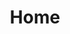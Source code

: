 ---
title: "Home"

content_blocks:
    # An example of using bookshop via array structures.
    # On CloudCannon, these structures are configured automatically for you.
    # To follow this array being rendered, see layouts/_default/baseof.html
  - _bookshop_name: sections/big-hero
    heading: We’re Creative <br>We Ensure Quality Design
    background_image: /images/slider/bg-1.jpg
  - _bookshop_name: sections/case-study
    heading:
      _bookshop_name: generic/heading
      heading: Case Study
    background: grey
    left_right_blocks:
      - _bookshop_name: simple/left-right-block
        background: grey
        image_alignment: right
        heading: 'E Banks That Accept Us Casino Players'
        content_html: 'Lorem ipsum dolor sit amet, consectetuer adipiscing elit, sed diam
                        nonummy nibh euiyd tincidunt ut laoreet dolore magna aliquam nibh utpat.Ullamcorper suscipit
                        lobo nibh euiyd tinci- dunt ut laoreet.</br>
                        <p>Lorem ipsum dolor sit amet, consectetur adipisicing elit. Rem impedit molestias cumque dolorum,
                        sunt, provident blanditiis tempora, aut explicabo error ipsa repudiandae. Dolores eius eaque eum
                        mollitia esse nisi necessitatibus distinctio ea, dolorem non, optio minima temporibus
                        blanditiis, quidem aperiam!</p>'
        button:
          _bookshop_name: generic/button
          url: '#'
          content: View More
        image: 'images/case-study/case-study-img1.png'
        image_alt: ' '
      - _bookshop_name: simple/left-right-block
        background: black
        image_alignment: left
        heading: 'E Banks That Accept Us Casino Players'
        content_html: 'Lorem ipsum dolor sit amet, consectetuer adipiscing elit, sed diam nonummy nibh euiyd tincidunt ut laoreet dolore magna aliquam nibh utpat.Ullamcorper suscipit lobo nibh euiyd tinci- dunt ut laoreet.</br>
              <p>
                Lorem ipsum dolor sit amet, consectetur adipisicing elit. Ex unde soluta, nesciunt consequuntur accusamus sint! Eaque quod consectetur laborum quae repudiandae illum hic explicabo sunt perferendis. Voluptas, fugiat eos sed!
              </p>'
        button:
          _bookshop_name: generic/button
          url: '#'
          content: View More
        image: 'images/case-study/case-study-img2.png'
        image_alt: ' '
  - _bookshop_name: sections/testimonials-block
    background_image: 'images/slider/bg-3.jpg'
    heading:
      _bookshop_name: generic/heading
      heading: 'Clients Opinion'
    testimonials:
      - _bookshop_name: simple/testimonial
        content: 'Lorem ipsum dolor sit amet, consectetuer adipiscing elit, sed
                      diam nonummy nibh euismod tincidunt ut laoreet dolore magna. ipsum dolor sit amet, consectetuer
                      adipiscing elit, sed diam nonummy nibh euismod tincidunt ut laoreet dolore magna aliquam erat
                      volutpat. Ut wisi enim ad minim veniam. Lorem ipsum dolor sit amet, consectetur adipisicing elit.
                      Nemo vitae natus odio quasi recusandae, esse! Libero ipsum cum aliquid, nisi, maiores animi iste
                      vel consectetur error facilis quae ducimus sint beatae vitae nesciunt explicabo esse nam. Soluta
                      harum ipsa officia nam adipisci velit debitis! Dolore a ducimus, assumenda aspernatur fugit!'
        author_image: 'images/clients-img1.png'
        author_image_alt: 'Clients'
        author_name: 'Paul Lapkin'
        author_designation: 'CEO at DeviserWeb'
      - _bookshop_name: simple/testimonial
        content: 'Lorem ipsum dolor sit amet, consectetuer adipiscing elit, sed
                    diam nonummy nibh euismod tincidunt ut laoreet dolore magna. ipsum dolor sit amet, consectetuer
                    adipiscing elit, sed diam nonummy nibh euismod tincidunt ut laoreet dolore magna aliquam erat
                    volutpat. Ut wisi enim ad minim veniam. Lorem ipsum dolor sit amet, consectetur adipisicing elit.
                    Nemo vitae natus odio quasi recusandae, esse! Libero ipsum cum aliquid, nisi, maiores animi iste
                    vel consectetur error facilis quae ducimus .'
        author_image: 'images/clients-img1.png'
        author_image_alt: 'Clients'
        author_name: 'Paul Lapkin'
        author_designation: 'CEO at DeviserWeb'
  - _bookshop_name: sections/client-logos
    background_image: 'images/slider/bg-1.jpg'
    client_logos:
      - _bookshop_name: generic/client-logo
        image: images/clients-logo/client-logo-1.png
        image_alt: Client Logo
      - _bookshop_name: generic/client-logo
        image: images/clients-logo/client-logo-2.png
        image_alt: Client Logo
      - _bookshop_name: generic/client-logo
        image: images/clients-logo/client-logo-3.png
        image_alt: Client Logo
      - _bookshop_name: generic/client-logo
        image: images/clients-logo/client-logo-4.png
        image_alt: Client Logo    
      - _bookshop_name: generic/client-logo
        image: images/clients-logo/client-logo-5.png
        image_alt: Client Logo
      - _bookshop_name: generic/client-logo
        image: images/clients-logo/client-logo-6.png
        image_alt: Client Logo
  - _bookshop_name: sections/staff-block
    heading:
      _bookshop_name: generic/heading
      heading: Our Specialized Team
    team_members:
      - _bookshop_name: generic/team-member
        image: 'images/team/team-pic1.jpg'
        image_alt: 'Team img'
        name: 'aurelien salomo'
        job_title: 'Creative Director'
        description: 'Lorem ipsum dolor sit amet, consectetuer adipiscing elit, sed diam ut laoreet dolore magna aliquam erat volutpat. Ut wisi enim.'
        facebook_url: '#'
        twitter_url: '#'
        linkedin_url: '#'
        google_url: '#'
        instagram_url: '#'
      - _bookshop_name: generic/team-member
        image: 'images/team/team-pic2.jpg'
        image_alt: 'Team img'
        name: 'aurelien salomo'
        job_title: 'Creative Director'
        description: 'Lorem ipsum dolor sit amet, consectetuer adipiscing elit, sed diam ut laoreet dolore magna aliquam erat volutpat. Ut wisi enim.'
        facebook_url: '#'
        twitter_url: '#'
        linkedin_url: '#'
        google_url: '#'
        instagram_url: '#'
      - _bookshop_name: generic/team-member
        image: 'images/team/team-pic3.jpg'
        image_alt: 'Team img'
        name: 'aurelien salomo'
        job_title: 'Creative Director'
        description: 'Lorem ipsum dolor sit amet, consectetuer adipiscing elit, sed diam ut laoreet dolore magna aliquam erat volutpat. Ut wisi enim.'
        facebook_url: '#'
        twitter_url: '#'
        linkedin_url: '#'
        google_url: '#'
        instagram_url: '#'
      - _bookshop_name: generic/team-member
        image: 'images/team/team-pic4.jpg'
        image_alt: 'Team img'
        name: 'aurelien salomo'
        job_title: 'Creative Director'
        description: 'Lorem ipsum dolor sit amet, consectetuer adipiscing elit, sed diam ut laoreet dolore magna aliquam erat volutpat. Ut wisi enim.'
        facebook_url: '#'
        twitter_url: '#'
        linkedin_url: '#'
        google_url: '#'
        instagram_url: '#'
      - _bookshop_name: generic/team-member
        image: 'images/team/team-pic5.jpg'
        image_alt: 'Team img'
        name: 'aurelien salomo'
        job_title: 'Creative Director'
        description: 'Lorem ipsum dolor sit amet, consectetuer adipiscing elit, sed diam ut laoreet dolore magna aliquam erat volutpat. Ut wisi enim.'
        facebook_url: '#'
        twitter_url: '#'
        linkedin_url: '#'
        google_url: '#'
        instagram_url: '#'
      - _bookshop_name: generic/team-member
        image: 'images/team/team-pic6.jpg'
        image_alt: 'Team img'
        name: 'aurelien salomo'
        job_title: 'Creative Director'
        description: 'Lorem ipsum dolor sit amet, consectetuer adipiscing elit, sed diam ut laoreet dolore magna aliquam erat volutpat. Ut wisi enim.'
        facebook_url: '#'
        twitter_url: '#'
        linkedin_url: '#'
        google_url: '#'
        instagram_url: '#'
      - _bookshop_name: generic/team-member
        image: 'images/team/team-pic7.jpg'
        image_alt: 'Team img'
        name: 'aurelien salomo'
        job_title: 'Creative Director'
        description: 'Lorem ipsum dolor sit amet, consectetuer adipiscing elit, sed diam ut laoreet dolore magna aliquam erat volutpat. Ut wisi enim.'
        facebook_url: '#'
        twitter_url: '#'
        linkedin_url: '#'
        google_url: '#'
        instagram_url: '#'
      - _bookshop_name: generic/team-member
        image: 'images/team/team-pic1.jpg'
        image_alt: 'Team img'
        name: 'aurelien salomo'
        job_title: 'Creative Director'
        description: 'Lorem ipsum dolor sit amet, consectetuer adipiscing elit, sed diam ut laoreet dolore magna aliquam erat volutpat. Ut wisi enim.'
        facebook_url: '#'
        twitter_url: '#'
        linkedin_url: '#'
        google_url: '#'
        instagram_url: '#'
    button:
      _bookshop_name: generic/button
      url: '#'
      content: Join Our Team
  - _bookshop_name: sections/contact
    heading: 'Get In Touch'
    content: 'Lorem ipsum dolor sit amet, consectetur adipisicing elit. Libero fugiat cum ad officia, harum, et
                voluptas quia vel voluptatem aliquam, facilis corporis nam tempore ullam doloribus iusto sequi ipsum.
                Fugiat non culpa ad beatae sed dolorem doloribus accusamus'
    button:
      _bookshop_name: generic/button
      url: '#'
      content: Contact Us
    location_latitude: '51.507351'
    location_longitude: '-0.127758'
---